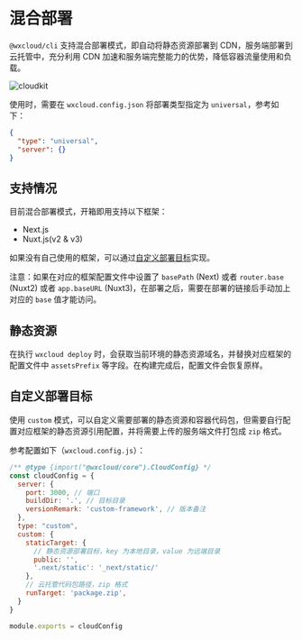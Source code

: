 # 混合部署

`@wxcloud/cli` 支持混合部署模式，即自动将静态资源部署到 CDN，服务端部署到云托管中，充分利用 CDN 加速和服务端完整能力的优势，降低容器流量使用和负载。

![cloudkit](/images/cloudkit.svg)

使用时，需要在 `wxcloud.config.json` 将部署类型指定为 `universal`，参考如下：

```json
{
  "type": "universal",
  "server": {}
}
```

## 支持情况

目前混合部署模式，开箱即用支持以下框架：

- Next.js
- Nuxt.js(v2 & v3)

如果没有自己使用的框架，可以通过[自定义部署目标](#自定义部署目标)实现。

注意：如果在对应的框架配置文件中设置了 `basePath` (Next) 或者 `router.base` (Nuxt2) 或者 `app.baseURL` (Nuxt3)，在部署之后，需要在部署的链接后手动加上对应的 `base` 值才能访问。


## 静态资源

在执行 `wxcloud deploy` 时，会获取当前环境的静态资源域名，并替换对应框架的配置文件中 `assetsPrefix` 等字段。在构建完成后，配置文件会恢复原样。

## 自定义部署目标

使用 `custom` 模式，可以自定义需要部署的静态资源和容器代码包，但需要自行配置对应框架的静态资源引用配置，并将需要上传的服务端文件打包成 `zip` 格式。

参考配置如下（`wxcloud.config.js`）：

```js
/** @type {import("@wxcloud/core").CloudConfig} */
const cloudConfig = {
  server: {
    port: 3000, // 端口
    buildDir: '.', // 目标目录
    versionRemark: 'custom-framework', // 版本备注
  },
  type: "custom",
  custom: {
    staticTarget: {
      // 静态资源部署目标，key 为本地目录，value 为远端目录
      public: '',
      '.next/static': '_next/static/'
    },
    // 云托管代码包路径，zip 格式
    runTarget: 'package.zip',
  }
}

module.exports = cloudConfig
```